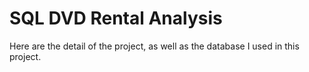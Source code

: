 # SQL DVD Rental Analysis
Here are the detail of the project, as well as the database I used in this project.
